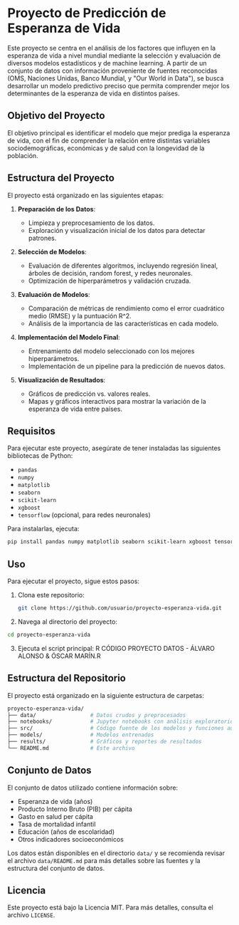 # Proyecto de Predicción de Esperanza de Vida

Este proyecto se centra en el análisis de los factores que influyen en la esperanza de vida a nivel mundial mediante la selección y evaluación de diversos modelos estadísticos y de machine learning. A partir de un conjunto de datos con información proveniente de fuentes reconocidas (OMS, Naciones Unidas, Banco Mundial, y "Our World in Data"), se busca desarrollar un modelo predictivo preciso que permita comprender mejor los determinantes de la esperanza de vida en distintos países.

## Objetivo del Proyecto

El objetivo principal es identificar el modelo que mejor prediga la esperanza de vida, con el fin de comprender la relación entre distintas variables sociodemográficas, económicas y de salud con la longevidad de la población.

## Estructura del Proyecto

El proyecto está organizado en las siguientes etapas:

1. **Preparación de los Datos**:
   - Limpieza y preprocesamiento de los datos.
   - Exploración y visualización inicial de los datos para detectar patrones.

2. **Selección de Modelos**:
   - Evaluación de diferentes algoritmos, incluyendo regresión lineal, árboles de decisión, random forest, y redes neuronales.
   - Optimización de hiperparámetros y validación cruzada.

3. **Evaluación de Modelos**:
   - Comparación de métricas de rendimiento como el error cuadrático medio (RMSE) y la puntuación R^2.
   - Análisis de la importancia de las características en cada modelo.

4. **Implementación del Modelo Final**:
   - Entrenamiento del modelo seleccionado con los mejores hiperparámetros.
   - Implementación de un pipeline para la predicción de nuevos datos.

5. **Visualización de Resultados**:
   - Gráficos de predicción vs. valores reales.
   - Mapas y gráficos interactivos para mostrar la variación de la esperanza de vida entre países.

## Requisitos

Para ejecutar este proyecto, asegúrate de tener instaladas las siguientes bibliotecas de Python:

- `pandas`
- `numpy`
- `matplotlib`
- `seaborn`
- `scikit-learn`
- `xgboost`
- `tensorflow` (opcional, para redes neuronales)

Para instalarlas, ejecuta:

   ```bash
   pip install pandas numpy matplotlib seaborn scikit-learn xgboost tensorflow
   ```
## Uso

Para ejecutar el proyecto, sigue estos pasos:

1. Clona este repositorio:

   ```bash
   git clone https://github.com/usuario/proyecto-esperanza-vida.git
   ```
2. Navega al directorio del proyecto:
  ```bash
  cd proyecto-esperanza-vida
   ```
3. Ejecuta el script principal:
  R CÓDIGO PROYECTO DATOS - ÁLVARO ALONSO & ÓSCAR MARÍN.R

## Estructura del Repositorio

El proyecto está organizado en la siguiente estructura de carpetas:

```bash
proyecto-esperanza-vida/
├── data/                 # Datos crudos y preprocesados
├── notebooks/            # Jupyter notebooks con análisis exploratorio
├── src/                  # Código fuente de los modelos y funciones auxiliares
├── models/               # Modelos entrenados
├── results/              # Gráficos y reportes de resultados
└── README.md             # Este archivo
```
## Conjunto de Datos

El conjunto de datos utilizado contiene información sobre:

- Esperanza de vida (años)
- Producto Interno Bruto (PIB) per cápita
- Gasto en salud per cápita
- Tasa de mortalidad infantil
- Educación (años de escolaridad)
- Otros indicadores socioeconómicos

Los datos están disponibles en el directorio `data/` y se recomienda revisar el archivo `data/README.md` para más detalles sobre las fuentes y la estructura del conjunto de datos.

## Licencia

Este proyecto está bajo la Licencia MIT. Para más detalles, consulta el archivo `LICENSE`.
